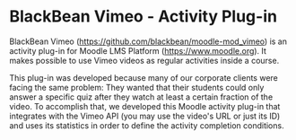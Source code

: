 # BlackBean Vimeo - Activity Plug-in
BlackBean Vimeo (https://github.com/blackbean/moodle-mod_vimeo) is an activity plug-in for Moodle LMS Platform (https://www.moodle.org). It makes possible to use Vimeo videos as regular activities inside a course.

This plug-in was developed because many of our corporate clients were facing the same problem: They wanted that their students could only answer a specific quiz after they watch at least a certain fraction of the video. To accomplish that, we developed this Moodle activity plug-in that integrates with the Vimeo API (you may use the video's URL or just its ID) and uses its statistics in order to define the activity completion conditions.